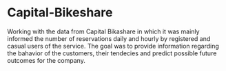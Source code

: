 # Capital-Bikeshare
Working with the data from Capital Bikashare in which it was mainly informed the number of reservations daily and hourly by registered and casual users of the service. The goal was to provide information regarding the bahavior of the customers, their tendecies and predict possible future outcomes for the company.  
